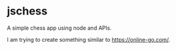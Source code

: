 # jschess

A simple chess app using node and APIs.

I am trying to create something similar to https://online-go.com/.
